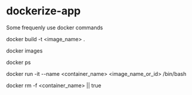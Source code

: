 # dockerize-app

Some frequenly use docker commands

docker build -t <image_name> .

docker images

docker ps

docker run -it --name <container_name> <image_name_or_id> /bin/bash

docker rm -f <container_name> || true